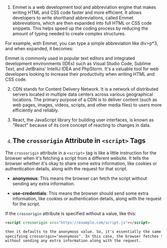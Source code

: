 1. Emmet is a web development tool and abbreviation engine that makes writing HTML and CSS code faster and more efficient. It allows developers to write shorthand abbreviations, called Emmet abbreviations, which are then expanded into full HTML or CSS code snippets. This helps speed up the coding process by reducing the amount of typing needed to create complex structures.

For example, with Emmet, you can type a simple abbreviation like div>p\*3, and when expanded, it becomes:

<div>
    <p></p>
    <p></p>
    <p></p>
</div>

Emmet is commonly used in popular text editors and integrated development environments (IDEs) such as Visual Studio Code, Sublime Text, and JetBrains' IntelliJ IDEA and PhpStorm. It's a valuable tool for web developers looking to increase their productivity when writing HTML and CSS code.

2. CDN stands for Content Delivery Network. It is a network of distributed servers located in multiple data centers across various geographical locations. The primary purpose of a CDN is to deliver content (such as web pages, images, videos, scripts, and other media files) to users more efficiently and reliably.

3. React, the JavaScript library for building user interfaces, is known as "React" because of its core concept of reacting to changes in data.

4. ## The `crossorigin` Attribute in `<script>` Tags

The `crossorigin` attribute in a `<script>` tag is like a little instruction for the browser when it's fetching a script from a different website. It tells the browser whether it's okay to share some extra information, like cookies or authentication details, along with the request for that script.

- **anonymous**: This means the browser can fetch the script without sending any extra information.

- **use-credentials**: This means the browser should send some extra information, like cookies or authentication details, along with the request for the script.

If the `crossorigin` attribute is specified without a value, like this:

```html
<script crossorigin src="https://example.com/script.js"></script>

then it defaults to the anonymous value. So, it's essentially the same as
specifying crossorigin="anonymous". In this case, the browser fetches the script
without sending any extra information along with the request.
```
